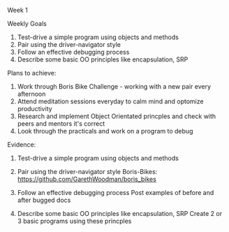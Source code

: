 Week 1

Weekly Goals
1. Test-drive a simple program using objects and methods
2. Pair using the driver-navigator style
3. Follow an effective debugging process
4. Describe some basic OO principles like encapsulation, SRP

Plans to achieve:
1. Work through Boris Bike Challenge - working with a new pair every afternoon
2. Attend meditation sessions everyday to calm mind and optomize productivity
3. Research and implement Object Orientated princples and check with peers and mentors it's correct
4. Look through the practicals and work on a program to debug

Evidence:
1. Test-drive a simple program using objects and methods
2. Pair using the driver-navigator style
Boris-Bikes: https://github.com/GarethWoodman/boris_bikes

3. Follow an effective debugging process
Post examples of before and after bugged docs

4. Describe some basic OO principles like encapsulation, SRP
Create 2 or 3 basic programs using these princples

